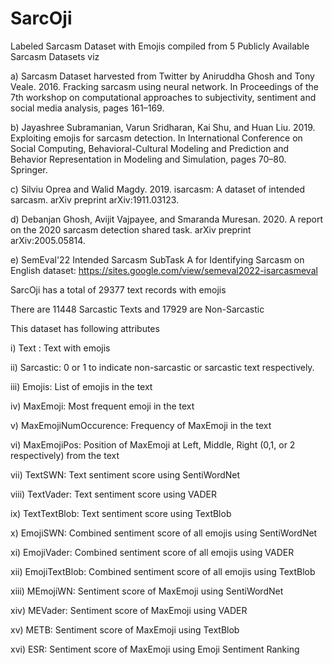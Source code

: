 # SarcOji
Labeled Sarcasm Dataset with Emojis compiled from 5 Publicly Available Sarcasm Datasets viz

a) Sarcasm Dataset harvested from Twitter by Aniruddha Ghosh and Tony Veale. 2016. Fracking sarcasm using neural network. In Proceedings of the 7th workshop on computational approaches to subjectivity, sentiment and social media analysis, pages 161–169.

b) Jayashree Subramanian, Varun Sridharan, Kai Shu, and Huan Liu. 2019. Exploiting emojis for sarcasm detection. In International Conference on Social Computing, Behavioral-Cultural Modeling and Prediction and Behavior Representation in Modeling and Simulation, pages 70–80. Springer.

c) Silviu Oprea and Walid Magdy. 2019. isarcasm: A dataset of intended sarcasm. arXiv preprint arXiv:1911.03123.

d) Debanjan Ghosh, Avijit Vajpayee, and Smaranda Muresan. 2020. A report on the 2020 sarcasm detection shared task. arXiv preprint arXiv:2005.05814.

e) SemEval'22 Intended Sarcasm SubTask A for Identifying Sarcasm on English dataset: https://sites.google.com/view/semeval2022-isarcasmeval

SarcOji has a total of 29377 text records with emojis

There are 11448 Sarcastic Texts and 17929 are Non-Sarcastic

This dataset has following attributes

i) Text : Text with emojis

ii) Sarcastic: 0 or 1 to indicate non-sarcastic or sarcastic text respectively.

iii) Emojis: List of emojis in the text

iv) MaxEmoji: Most frequent emoji in the text

v) MaxEmojiNumOccurence: Frequency of MaxEmoji in the text

vi) MaxEmojiPos: Position of MaxEmoji at Left, Middle, Right (0,1, or 2 respectively) from the text

vii) TextSWN: Text sentiment score using SentiWordNet

viii) TextVader: Text sentiment score using VADER

ix) TextTextBlob: Text sentiment score using TextBlob

x) EmojiSWN: Combined sentiment score of all emojis using SentiWordNet

xi) EmojiVader: Combined sentiment score of all emojis using VADER

xii) EmojiTextBlob: Combined sentiment score of all emojis using TextBlob

xiii) MEmojiWN: Sentiment score of MaxEmoji using SentiWordNet

xiv) MEVader: Sentiment score of MaxEmoji using VADER

xv) METB: Sentiment score of MaxEmoji using TextBlob

xvi) ESR: Sentiment score of MaxEmoji using Emoji Sentiment Ranking

